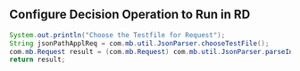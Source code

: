 ## Configure Decision Operation to Run in RD

```java
System.out.println("Choose the Testfile for Request");
String jsonPathApplReq = com.mb.util.JsonParser.chooseTestFile(); 
com.mb.Request result = (com.mb.Request) com.mb.util.JsonParser.parseInRequest(jsonPathApplReq); 
return result;
```